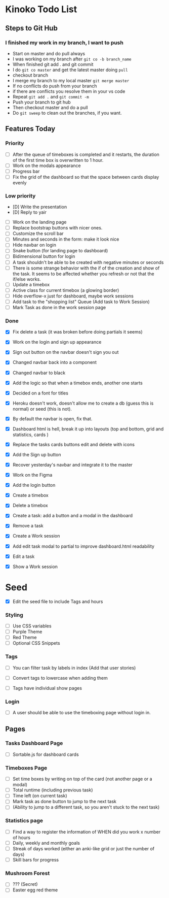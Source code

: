 # Kinoko Todo List

## Steps to Git Hub

### I finished my work in my branch, I want to push
- Start on master and do pull always
- I was working on my branch after `git co -b branch_name`
- When finished git add . and git commit
- I do `git co master` and get the latest master doing `pull`
- checkout branch
- I merge my branch to my local master `git merge master`
- If no conflicts do push from your branch
- if there are conflicts you resolve them in your vs code
- Repeat `git add .` and `git commit -m`
- Push your branch to git hub
- Then checkout master and do a pull
- Do `git sweep` to clean out the branches, if you want.

## Features Today

### Priority
- [ ] After the queue of timeboxes is completed and it restarts, the duration of the first time box is overwritten to 1 hour.
- [ ] Work on the modals appearance
- [ ] Progress bar
- [ ] Fix the grid of the dashboard so that the space between cards display evenly

### Low priority
- [D] Write the presentation
- [D] Reply to yair
- [ ] Work on the landing page
- [ ] Replace bootstrap buttons with nicer ones.
- [ ] Customize the scroll bar
- [ ] Minutes and seconds in the form: make it look nice
- [ ] Hide navbar on login
- [ ] Snake button (for landing page to dashboard)
- [ ] Bidimensional button for login
- [ ] A task shouldn't be able to be created with negative minutes or seconds
- [ ] There is some strange behavior with the if of the creation and show of the task. It seems to be affected whether you refresh or not that the if/else works.
- [ ] Update a timebox
- [ ] Active class for current timebox (a glowing border)
- [ ] Hide overflow-x just for dashboard, maybe work sessions
- [ ] Add task to the "shopping list" Queue (Add task to Work Session)
- [ ] Mark Task as done in the work session page

### Done
- [X] Fix delete a task (it was broken before doing partials it seems)
- [X] Work on the login and sign up appearance
- [X] Sign out button on the navbar doesn't sign you out
- [x] Changed navbar back into a component
- [x] Changed navbar to black
- [X] Add the logic so that when a timebox ends, another one starts
- [x] Decided on a font for titles
- [X] Heroku doesn't work, doesn't allow me to create a db (guess this is normal) or seed (this is not).
- [X] By default the navbar is open, fix that.
- [X] Dashboard html is hell, break it up into layouts (top and bottom, grid and statistics, cards  )
- [X] Replace the tasks cards buttons edit and delete with icons
- [X] Add the Sign up button
- [X] Recover yesterday's navbar and integrate it to the master
- [X] Work on the Figma
- [X] Add the login button
- [X] Create a timebox
- [X] Delete a timebox
- [X] Create a task: add a button and a modal in the dashboard
- [X] Remove a task
- [X] Create a Work session
- [x] Add edit task modal to partial to improve dashboard.html readability
- [X] Edit a task
- [X] Show a Work session



# Seed
- [x] Edit the seed file to include Tags and hours

### Styling
- [ ] Use CSS variables
- [ ] Purple Theme
- [ ] Red Theme
- [ ] Optional CSS Snippets

### Tags
- [ ] You can filter task by labels in index (Add that user stories)
- [ ] Convert tags to lowercase when adding them
- [ ] Tags have individual show pages


### Login
- [ ] A user should be able to use the timeboxing page without login in.

## Pages

### Tasks Dashboard Page
- [ ] Sortable.js for dashboard cards

### Timeboxes Page
- [ ] Set time boxes by writing on top of the card (not another page or a modal)
- [ ] Total runtime (including previous task)
- [ ] Time left (on current task)
- [ ] Mark task as done button to jump to the next task
- [ ] (Ability to jump to a different task, so you aren't stuck to the next task)

### Statistics page
- [ ] Find a way to register the information of WHEN did you work x number of hours
- [ ] Daily, weekly and monthly goals
- [ ] Streak of days worked (either an anki-like grid or just the number of days)
- [ ] Skill bars for progress

### Mushroom Forest
- [ ] ??? (Secret)
- [ ] Easter egg red theme

